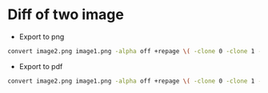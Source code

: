Diff of two image
=====
* Export to png
```sh
convert image2.png image1.png -alpha off +repage \( -clone 0 -clone 1 -compose difference -composite -threshold 0 \) -delete 1 -alpha off -compose copy_opacity -composite -trim diff.png
```
* Export to pdf
```sh
convert image2.png image1.png -alpha off +repage \( -clone 0 -clone 1 -compose difference -composite -threshold 0 \) -delete 1 -alpha off -compose copy_opacity -composite -trim diff.pdf
```
